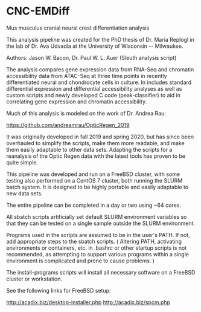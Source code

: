 # CNC-EMDiff
Mus musculus cranial neural crest differentiation analysis

This analysis pipeline was created for the PhD thesis of Dr. Maria Replogl
in the lab of Dr. Ava Udvadia at the University of Wisconsin -- Milwaukee.

Authors: Jason W. Bacon, Dr. Paul W. L. Auer (Sleuth analysis script)

The analysis compares gene expression data from RNA-Seq and chromatin
accessibility data from ATAC-Seq at three time points in recently
differentiated neural and chondrocyte cells in culture.  In includes
standard differential expression and differential accessibility analyses
as well as custom scripts and newly developed C code (peak-classifier)
to aid in correlating gene expression and chromatin accessibility.

Much of this analysis is modeled on the work of Dr. Andrea Rau:

https://github.com/andreamrau/OpticRegen_2019

It was originally developed in fall 2019 and spring 2020, but has since been
overhauled to simplify the scripts, make them more readable, and make them
easily adaptable to other data sets.  Adapting the scripts for a reanalysis
of the Optic Regen data with the latest tools has proven to be quite simple.

This pipeline was developed and run on a FreeBSD cluster, with some testing
also performed on a CentOS 7 cluster, both running the SLURM batch system.
It is designed to be highly portable and easily adaptable to new data sets.

The entire pipeline can be completed in a day or two using ~64 cores.

All sbatch scripts artificially set default SLURM environment variables so
that they can be tested on a single sample outside the SLURM environment.

Programs used in the scripts are assumed to be in the user's PATH.  If not,
add appropriate steps to the sbatch scripts.  ( Altering PATH, activating
environments or containers, etc. in .bashrc or other startup scripts is not
recommended, as attempting to support various programs within a single
environment is complicated and prone to cause problems. )

The install-programs scripts will install all necessary software on a FreeBSD
cluster or workstation.

See the following links for FreeBSD setup:

http://acadix.biz/desktop-installer.php
http://acadix.biz/spcm.php
